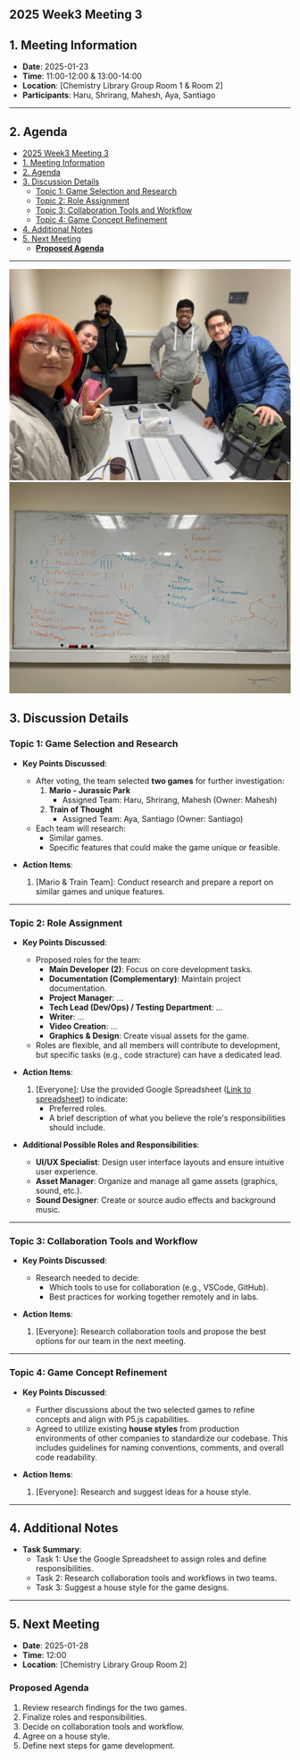 ## 2025 Week3 Meeting 3

## 1. Meeting Information
- **Date**: 2025-01-23
- **Time**: 11:00-12:00 & 13:00-14:00
- **Location**: [Chemistry Library Group Room 1 & Room 2]
- **Participants**: Haru, Shrirang, Mahesh, Aya, Santiago

---

## 2. Agenda
- [2025 Week3 Meeting 3](#2025-week3-meeting-3)
- [1. Meeting Information](#1-meeting-information)
- [2. Agenda](#2-agenda)
- [3. Discussion Details](#3-discussion-details)
  - [Topic 1: Game Selection and Research](#topic-1-game-selection-and-research)
  - [Topic 2: Role Assignment](#topic-2-role-assignment)
  - [Topic 3: Collaboration Tools and Workflow](#topic-3-collaboration-tools-and-workflow)
  - [Topic 4: Game Concept Refinement](#topic-4-game-concept-refinement)
- [4. Additional Notes](#4-additional-notes)
- [5. Next Meeting](#5-next-meeting)
  - [**Proposed Agenda**](#proposed-agenda)

---

![group_photo_meeting3](./img/photo_meeting3-1.JPG)
![meeting_topics_whiteboard](./img/photo_meeting3-2.jpeg)

## 3. Discussion Details

### Topic 1: Game Selection and Research
- **Key Points Discussed**:
  - After voting, the team selected **two games** for further investigation:
    1. **Mario - Jurassic Park**
       - Assigned Team: Haru, Shrirang, Mahesh (Owner: Mahesh)
    2. **Train of Thought**
       - Assigned Team: Aya, Santiago (Owner: Santiago)
  - Each team will research:
    - Similar games.
    - Specific features that could make the game unique or feasible.

- **Action Items**:
  1. [Mario & Train Team]: Conduct research and prepare a report on similar games and unique features.

---

### Topic 2: Role Assignment
- **Key Points Discussed**:
  - Proposed roles for the team:
    - **Main Developer (2)**: Focus on core development tasks.
    - **Documentation (Complementary)**: Maintain project documentation.
    - **Project Manager**: ...
    - **Tech Lead (Dev/Ops) / Testing Department**: ...
    - **Writer**: ...
    - **Video Creation**: ...
    - **Graphics & Design**: Create visual assets for the game.
  - Roles are flexible, and all members will contribute to development, but specific tasks (e.g., code stracture) can have a dedicated lead.

- **Action Items**:
  1. [Everyone]: Use the provided Google Spreadsheet ([Link to spreadsheet](https://docs.google.com/spreadsheets/d/1wfd9mEP3Qb1MMm0zbzbSBfh5npfo7IzkvoyFf6kZoDc/edit?gid=616378743#gid=616378743)) to indicate:
     - Preferred roles.
     - A brief description of what you believe the role's responsibilities should include.

- **Additional Possible Roles and Responsibilities**:
  - **UI/UX Specialist**: Design user interface layouts and ensure intuitive user experience.
  - **Asset Manager**: Organize and manage all game assets (graphics, sound, etc.).
  - **Sound Designer**: Create or source audio effects and background music.

---

### Topic 3: Collaboration Tools and Workflow
- **Key Points Discussed**:
  - Research needed to decide:
    - Which tools to use for collaboration (e.g., VSCode, GitHub).
    - Best practices for working together remotely and in labs.

- **Action Items**:
  1. [Everyone]: Research collaboration tools and propose the best options for our team in the next meeting.

---

### Topic 4: Game Concept Refinement
- **Key Points Discussed**:
  - Further discussions about the two selected games to refine concepts and align with P5.js capabilities.
  - Agreed to utilize existing **house styles** from production environments of other companies to standardize our codebase. This includes guidelines for naming conventions, comments, and overall code readability.


- **Action Items**:
  1. [Everyone]: Research and suggest ideas for a house style.

---

## 4. Additional Notes
- **Task Summary**:
  - Task 1: Use the Google Spreadsheet to assign roles and define responsibilities.
  - Task 2: Research collaboration tools and workflows in two teams.
  - Task 3: Suggest a house style for the game designs.

---

## 5. Next Meeting
- **Date**: 2025-01-28
- **Time**: 12:00
- **Location**: [Chemistry Library Group Room 2]
### **Proposed Agenda**
1. Review research findings for the two games.
2. Finalize roles and responsibilities.
3. Decide on collaboration tools and workflow.
4. Agree on a house style.
5. Define next steps for game development.
